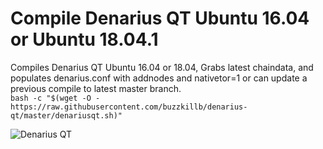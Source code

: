 # Compile Denarius QT Ubuntu 16.04 or Ubuntu 18.04.1

Compiles Denarius QT Ubuntu 16.04 or 18.04, Grabs latest chaindata, and populates denarius.conf with addnodes and nativetor=1 or can update a previous compile to latest master branch.  
```bash -c "$(wget -O - https://raw.githubusercontent.com/buzzkillb/denarius-qt/master/denariusqt.sh)"```  


![Denarius QT](https://camo.githubusercontent.com/740c178eb58c95c5f71a0663f78e83e1d0c42d5d/68747470733a2f2f692e696d6775722e636f6d2f674f65786577772e6a7067)
